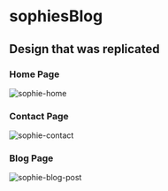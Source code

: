 # sophiesBlog

## Design that was replicated
### Home Page
![sophie-home](https://github.com/anya-uwu/sophiesBlog/assets/98559866/2f1e0c15-9605-432d-a0e3-63758965be44)

### Contact Page
![sophie-contact](https://github.com/anya-uwu/sophiesBlog/assets/98559866/a4e52656-3f6e-4246-9869-ec77766edeba)

### Blog Page
![sophie-blog-post](https://github.com/anya-uwu/sophiesBlog/assets/98559866/a1526aab-d699-4dec-a97f-5046360761f7)
